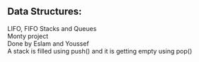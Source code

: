 Data Structures:
----------------
LIFO, FIFO Stacks and Queues<br>
Monty project<br>
Done by Eslam and Youssef<br>
A stack is filled using push()
and it is getting empty using pop()
